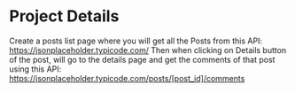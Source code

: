 # Project Details
Create a posts list page where you will get all the Posts from this API: https://jsonplaceholder.typicode.com/
Then when clicking on Details button of the post, will go to the details page and get the comments of that post using this API: https://jsonplaceholder.typicode.com/posts/[post_id]/comments